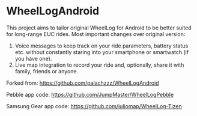 # WheelLogAndroid

This project aims to tailor original WheelLog for Android to be better suited for long-range EUC rides. Most important changes over original version:

1. Voice messages to keep track on your ride parameters, battery status etc. without constantly staring into your smartphone or smartwatch (if you have one).
2. Live map integration to record your ride and, optionally, share it with family, friends or anyone.

Forked from:
https://github.com/palachzzz/WheelLogAndroid

Pebble app code:
https://github.com/JumpMaster/WheelLogPebble

Samsung Gear app code:
https://github.com/juliomap/WheelLog-Tizen
